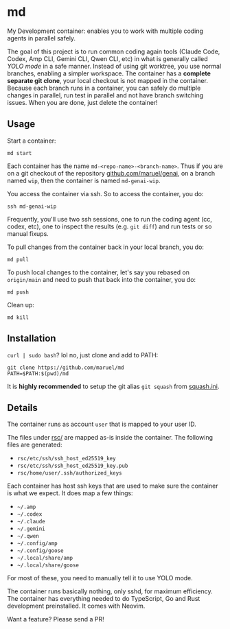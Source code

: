 # md

My Development container: enables you to work with multiple coding agents in parallel safely.

The goal of this project is to run common coding again tools (Claude Code, Codex, Amp CLI, Gemini CLI, Qwen
CLI, etc) in what is generally called _YOLO mode_ in a safe manner. Instead of using git worktree, you use
normal branches, enabling a simpler workspace. The container has a **complete separate git clone**, your local
checkout is not mapped in the container. Because each branch runs in a container, you can safely do multiple
changes in parallel, run test in parallel and not have branch switching issues. When you are done, just delete
the container!

## Usage

Start a container:

```
md start
```

Each container has the name `md-<repo-name>-<branch-name>`. Thus if you are on a git checkout of the
repository [github.com/maruel/genai](https://github.com/maruel/genai), on a branch named `wip`, then the
container is named `md-genai-wip`.

You access the container via ssh. So to access the container, you do:

```
ssh md-genai-wip
```

Frequently, you'll use two ssh sessions, one to run the coding agent (cc, codex, etc), one to inspect the
results (e.g. `git diff`) and run tests or so manual fixups.

To pull changes from the container back in your local branch, you do:

```
md pull
```

To push local changes to the container, let's say you rebased on `origin/main` and need to push that back into
the container, you do:

```
md push
```

Clean up:

```
md kill
```

## Installation

`curl | sudo bash`? lol no, just clone and add to PATH:

```
git clone https://github.com/maruel/md
PATH=$PATH:$(pwd)/md
```

It is **highly recommended** to setup the git alias `git squash` from
[squash.ini](https://github.com/maruel/bin_pub/blob/main/configs/.config/git/squash.ini).


## Details

The container runs as account `user` that is mapped to your user ID.

The files under [rsc/](/rsc) are mapped as-is inside the container. The following files are generated:

- `rsc/etc/ssh/ssh_host_ed25519_key`
- `rsc/etc/ssh/ssh_host_ed25519_key.pub`
- `rsc/home/user/.ssh/authorized_keys`

Each container has host ssh keys that are used to make sure the container is what we expect. It does map a few things:

- `~/.amp`
- `~/.codex`
- `~/.claude`
- `~/.gemini`
- `~/.qwen`
- `~/.config/amp`
- `~/.config/goose`
- `~/.local/share/amp`
- `~/.local/share/goose`

For most of these, you need to manually tell it to use YOLO mode.

The container runs basically nothing, only sshd, for maximum efficiency. The container has everything needed
to do TypeScript, Go and Rust development preinstalled. It comes with Neovim.

Want a feature? Please send a PR!
